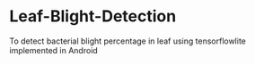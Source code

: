 # Leaf-Blight-Detection
To detect bacterial blight percentage in leaf using tensorflowlite implemented in Android

